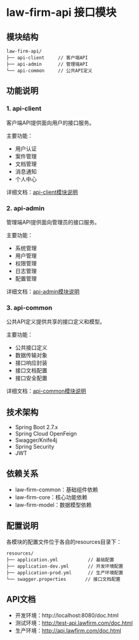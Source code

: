 # law-firm-api 接口模块

## 模块结构
```
law-firm-api/
├── api-client     // 客户端API
├── api-admin      // 管理端API
└── api-common     // 公共API定义
```

## 功能说明

### 1. api-client
客户端API提供面向用户的接口服务。

主要功能：
- 用户认证
- 案件管理
- 文档管理
- 消息通知
- 个人中心

详细文档：[api-client模块说明](api-client/README.md)

### 2. api-admin
管理端API提供面向管理员的接口服务。

主要功能：
- 系统管理
- 用户管理
- 权限管理
- 日志管理
- 配置管理

详细文档：[api-admin模块说明](api-admin/README.md)

### 3. api-common
公共API定义提供共享的接口定义和模型。

主要功能：
- 公共接口定义
- 数据传输对象
- 接口响应封装
- 接口文档配置
- 接口安全配置

详细文档：[api-common模块说明](api-common/README.md)

## 技术架构
- Spring Boot 2.7.x
- Spring Cloud OpenFeign
- Swagger/Knife4j
- Spring Security
- JWT

## 依赖关系
- law-firm-common：基础组件依赖
- law-firm-core：核心功能依赖
- law-firm-model：数据模型依赖

## 配置说明
各模块的配置文件位于各自的resources目录下：
```
resources/
├── application.yml           // 基础配置
├── application-dev.yml       // 开发环境配置
├── application-prod.yml      // 生产环境配置
└── swagger.properties       // 接口文档配置
```

## API文档
- 开发环境：http://localhost:8080/doc.html
- 测试环境：http://test-api.lawfirm.com/doc.html
- 生产环境：http://api.lawfirm.com/doc.html 